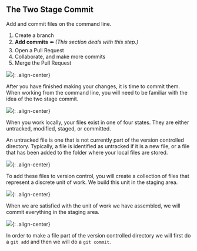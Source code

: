 ## The Two Stage Commit

Add and commit files on the command line.

1. Create a branch
1. **Add commits** :arrow_left: _(This section deals with this step.)_
1. Open a Pull Request
1. Collaborate, and make more commits
1. Merge the Pull Request

![](/on-demand/images/two-stage-commit-a.jpg){: .align-center}

After you have finished making your changes, it is time to commit them. When working from the command line, you will need to be familiar with the idea of the two stage commit.

![](/on-demand/images/two-stage-commit-b.jpg){: .align-center}

When you work locally, your files exist in one of four states. They are either untracked, modified, staged, or committed.

An untracked file is one that is not currently part of the version controlled directory. Typically, a file is identified as untracked if it is a new file, or a file that has been added to the folder where your local files are stored.

![](/on-demand/images/two-stage-commit-c.jpg){: .align-center}

To add these files to version control, you will create a collection of files that represent a discrete unit of work. We build this unit in the staging area.

![](/on-demand/images/two-stage-commit-d.jpg){: .align-center}

When we are satisfied with the unit of work we have assembled, we will commit everything in the staging area.

![](/on-demand/images/two-stage-commit-e.jpg){: .align-center}

In order to make a file part of the version controlled directory we will first do a `git add` and then we will do a `git commit`.
